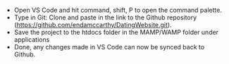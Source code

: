 
- Open VS Code and hit command, shift, P to open the command palette.
- Type in Git: Clone and paste in the link to the Github repository (https://github.com/endamccarthy/DatingWebsite.git).
- Save the project to the htdocs folder in the MAMP/WAMP folder under applications
- Done, any changes made in VS Code can now be synced back to Github.